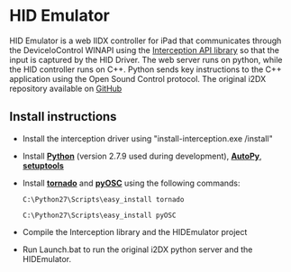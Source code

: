 HID Emulator
=======
HID Emulator is a web IIDX controller for iPad that communicates through the DeviceIoControl WINAPI using the [Interception API library](https://github.com/oblitum/Interception) so that the input is captured by the HID Driver. The web server runs on python, while the HID controller runs on C++. Python sends key instructions to the C++ application using the Open Sound Control protocol.
The original i2DX repository available on [GitHub](https://github.com/dtinth/i2DX)

Install instructions
------------
* Install the interception driver using "install-interception.exe /install"
* Install [__Python__](https://www.python.org/downloads/) (version 2.7.9 used during development), [__AutoPy__](http://pypi.python.org/pypi/autopy/), [__setuptools__](pypi.python.org/pypi/setuptools)
* Install [__tornado__](https://pypi.python.org/pypi/tornado) and [__pyOSC__](https://trac.v2.nl/wiki/pyOSC) using the following commands:

    `C:\Python27\Scripts\easy_install tornado`
    
    `C:\Python27\Scripts\easy_install pyOSC`
* Compile the Interception library and the HIDEmulator project
* Run Launch.bat to run the original i2DX python server and the HIDEmulator.
